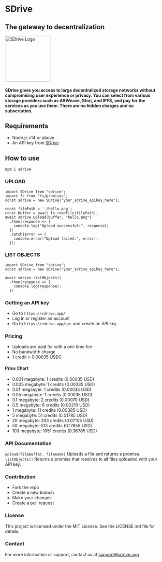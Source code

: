 # SDrive 

## The gateway to decentralization

<img src="https://static.sdrive.app/images/sdrive-logo-transparent.png" width="150" alt="SDrive Logo">

#### SDrive gives you access to large decentralized storage networks without compromising user experience or privacy. You can select from various storage providers such as ARWeave, Storj, and IPFS, and pay for the services as you use them. There are no hidden charges and no subscription.

## Requirements

- Node.js v14 or above
- An API key from [SDrive](https://sdrive.app/api)

## How to use

`npm i sdrive`


### UPLOAD
```
import SDrive from "sdrive";
import fs from "fs/promises";
const sdrive = new SDrive("your_sdrive_apikey_here");

const filePath = './hello.png';
const buffer = await fs.readFile(filePath);
await sdrive.upload(buffer, "hello.png")
  .then(response => {
    console.log("Upload successful:", response);
  })
  .catch(error => {
    console.error("Upload failed:", error);
  });
```

### LIST OBJECTS
```
import SDrive from "sdrive";
const sdrive = new SDrive("your_sdrive_apikey_here");

await sdrive.listObjects()
  .then(response => {
    console.log(response);
  })
```

### Getting an API key

- Go to `https://sdrive.app/`
- Log in or register an account 
- Go to `https://sdrive.app/api` and create an API key

### Pricing

- Uploads are paid for with a one time fee
- No bandwidth charge
- 1 credit ≈ 0.00035 USDC

#### Price Chart

- 0.001 megabyte: 1 credits (0.00035 USD)
- 0.005 megabyte: 1 credits (0.00035 USD)
- 0.01 megabyte: 1 credits (0.00035 USD)
- 0.05 megabyte: 1 credits (0.00035 USD)
- 0.1 megabyte: 2 credits (0.00070 USD)
- 0.5 megabyte: 6 credits (0.00210 USD)
- 1 megabyte: 11 credits (0.00385 USD)
- 5 megabyte: 51 credits (0.01785 USD)
- 20 megabyte: 203 credits (0.07105 USD)
- 50 megabyte: 513 credits (0.17955 USD)
- 100 megabyte: 1051 credits (0.36785 USD)

### API Documentation
`upload(filebuffer, filename)` Uploads a file and returns a promise.
`listObjects()` Returns a promise that resolves to all files uploaded with your API key.


### Contribution
- Fork the repo
- Create a new branch
- Make your changes
- Create a pull request

### License

This project is licensed under the MIT License. See the LICENSE.md file for details.

### Contact

For more information or support, contact us at support@sdrive.app

